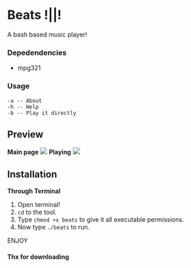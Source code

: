 # Beats !||!

A bash based music player!
<br>

### Depedendencies

- mpg321

### Usage
``` 
-a -- About
-h -- Help
-b -- Play it directly 
```
## Preview
<b>Main page</b>
<img src="https://github.com/Randomguy-8/Beats/blob/main/beatsimg1.png">
<b>Playing</b>
<img src="https://github.com/Randomguy-8/Beats/blob/main/beats.gif">
<br>
## Installation
<b>Through Terminal</b>
1) Open terminal!
2) `cd` to the tool.
3) Type `chmod +x beats` to give it all executable permissions.
4) Now type `./beats` to run.<br>



ENJOY


#### Thx for downloading
